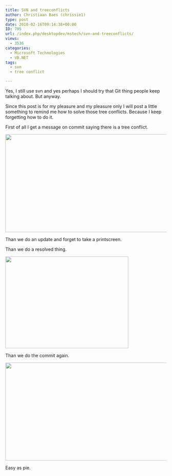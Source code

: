 ```yaml
---
title: SVN and treeconflicts
author: Christiaan Baes (chrissie1)
type: post
date: 2010-02-16T09:14:38+00:00
ID: 705
url: /index.php/desktopdev/mstech/svn-and-treeconflicts/
views:
  - 3536
categories:
  - Microsoft Technologies
  - VB.NET
tags:
  - svn
  - tree conflict

---
```

Yes, I still use svn and yes perhaps I should try that Git thing people keep talking about. But anyway.

Since this post is for my pleasure and my pleasure only I will post a little something to remind me how to solve those tree conflicts. Because I keep forgetting how to do it.

First of all I get a message on commit saying there is a tree conflict.

<div class="image_block">
  <img src="https://lessthandot.z19.web.core.windows.net/wp-content/uploads/blogs/DesktopDev/svn/svn1.png" alt="" title="" width="667" height="306" />
</div>

Than we do an update and forget to take a printscreen.

Than we do a resolved thing.

<div class="image_block">
  <img src="https://lessthandot.z19.web.core.windows.net/wp-content/uploads/blogs/DesktopDev/svn/svn2.png" alt="" title="" width="384" height="287" />
</div>

Than we do the commit again.

<div class="image_block">
  <img src="https://lessthandot.z19.web.core.windows.net/wp-content/uploads/blogs/DesktopDev/svn/svn3.png" alt="" title="" width="667" height="306" />
</div>

Easy as pie.